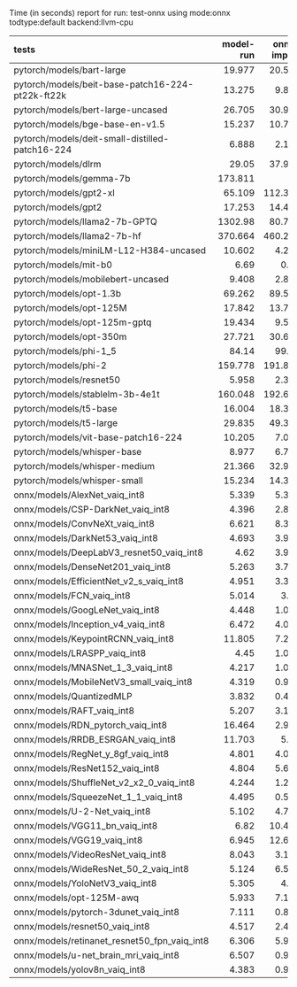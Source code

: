 Time (in seconds) report for run: test-onnx using mode:onnx todtype:default backend:llvm-cpu

| tests                                            |   model-run |   onnx-import |   torch-mlir |   iree-compile |   inference |
|:-------------------------------------------------|------------:|--------------:|-------------:|---------------:|------------:|
| pytorch/models/bart-large                        |      19.977 |        20.579 |            0 |          5.901 |       0     |
| pytorch/models/beit-base-patch16-224-pt22k-ft22k |      13.275 |         9.872 |            0 |          3.626 |       0     |
| pytorch/models/bert-large-uncased                |      26.705 |        30.969 |            0 |          8.391 |       0     |
| pytorch/models/bge-base-en-v1.5                  |      15.237 |        10.789 |            0 |          3.196 |       0     |
| pytorch/models/deit-small-distilled-patch16-224  |       6.888 |         2.191 |            0 |          4.761 |       0.471 |
| pytorch/models/dlrm                              |      29.05  |        37.928 |            0 |         13.809 |       0     |
| pytorch/models/gemma-7b                          |     173.811 |         0     |            0 |          0     |       0     |
| pytorch/models/gpt2-xl                           |      65.109 |       112.319 |            0 |         40.544 |       0     |
| pytorch/models/gpt2                              |      17.253 |        14.425 |            0 |          3.89  |       0     |
| pytorch/models/llama2-7b-GPTQ                    |    1302.98  |        80.761 |            0 |         62.33  |      15.889 |
| pytorch/models/llama2-7b-hf                      |     370.664 |       460.234 |            0 |        367.745 |      27.436 |
| pytorch/models/miniLM-L12-H384-uncased           |      10.602 |         4.214 |            0 |          1.298 |       0     |
| pytorch/models/mit-b0                            |       6.69  |         0.81  |            0 |          6.328 |       0.478 |
| pytorch/models/mobilebert-uncased                |       9.408 |         2.811 |            0 |         12.316 |       0.309 |
| pytorch/models/opt-1.3b                          |      69.262 |        89.593 |            0 |         34.851 |       0     |
| pytorch/models/opt-125M                          |      17.842 |        13.709 |            0 |          3.861 |       0     |
| pytorch/models/opt-125m-gptq                     |      19.434 |         9.505 |            0 |          2.527 |       0     |
| pytorch/models/opt-350m                          |      27.721 |        30.682 |            0 |          7.942 |       0     |
| pytorch/models/phi-1_5                           |      84.14  |        99.09  |            0 |         78.38  |      22.23  |
| pytorch/models/phi-2                             |     159.778 |       191.835 |            0 |        149.924 |      25.526 |
| pytorch/models/resnet50                          |       5.958 |         2.348 |            0 |          4.527 |       0.427 |
| pytorch/models/stablelm-3b-4e1t                  |     160.048 |       192.693 |            0 |        150.843 |      20.229 |
| pytorch/models/t5-base                           |      16.004 |        18.382 |            0 |         16.646 |      21.248 |
| pytorch/models/t5-large                          |      29.835 |        49.354 |            0 |         47.852 |      44.632 |
| pytorch/models/vit-base-patch16-224              |      10.205 |         7.074 |            0 |          7.762 |       1.484 |
| pytorch/models/whisper-base                      |       8.977 |         6.784 |            0 |          5.967 |      16.97  |
| pytorch/models/whisper-medium                    |      21.366 |        32.913 |            0 |         24.529 |      25.706 |
| pytorch/models/whisper-small                     |      15.234 |        14.385 |            0 |         11.499 |      23.075 |
| onnx/models/AlexNet_vaiq_int8                    |       5.339 |         5.324 |            0 |          4.684 |       0.179 |
| onnx/models/CSP-DarkNet_vaiq_int8                |       4.396 |         2.847 |            0 |         11.805 |       0.524 |
| onnx/models/ConvNeXt_vaiq_int8                   |       6.621 |         8.362 |            0 |         13.296 |       0     |
| onnx/models/DarkNet53_vaiq_int8                  |       4.693 |         3.982 |            0 |         10.038 |       0.861 |
| onnx/models/DeepLabV3_resnet50_vaiq_int8         |       4.62  |         3.942 |            0 |          8.562 |       0     |
| onnx/models/DenseNet201_vaiq_int8                |       5.263 |         3.742 |            0 |         34.106 |       0.42  |
| onnx/models/EfficientNet_v2_s_vaiq_int8          |       4.951 |         3.305 |            0 |         25.341 |       0.385 |
| onnx/models/FCN_vaiq_int8                        |       5.014 |         3.52  |            0 |          9.611 |       3.612 |
| onnx/models/GoogLeNet_vaiq_int8                  |       4.448 |         1.052 |            0 |         12.869 |       0.183 |
| onnx/models/Inception_v4_vaiq_int8               |       6.472 |         4.052 |            0 |         19.733 |      15.034 |
| onnx/models/KeypointRCNN_vaiq_int8               |      11.805 |         7.235 |            0 |          1.578 |       0     |
| onnx/models/LRASPP_vaiq_int8                     |       4.45  |         1.085 |            0 |         13.634 |      11.189 |
| onnx/models/MNASNet_1_3_vaiq_int8                |       4.217 |         1.022 |            0 |          9.57  |       0.122 |
| onnx/models/MobileNetV3_small_vaiq_int8          |       4.319 |         0.963 |            0 |         11.234 |       0.076 |
| onnx/models/QuantizedMLP                         |       3.832 |         0.412 |            0 |          0.809 |       0.06  |
| onnx/models/RAFT_vaiq_int8                       |       5.207 |         3.174 |            0 |         19.694 |       0     |
| onnx/models/RDN_pytorch_vaiq_int8                |      16.464 |         2.957 |            0 |         14.046 |     147.879 |
| onnx/models/RRDB_ESRGAN_vaiq_int8                |      11.703 |         5.02  |            0 |         43.752 |     103.792 |
| onnx/models/RegNet_y_8gf_vaiq_int8               |       4.801 |         4.028 |            0 |         13.176 |       0.703 |
| onnx/models/ResNet152_vaiq_int8                  |       4.804 |         5.617 |            0 |         19.32  |       1.103 |
| onnx/models/ShuffleNet_v2_x2_0_vaiq_int8         |       4.244 |         1.253 |            0 |          8.259 |       0.133 |
| onnx/models/SqueezeNet_1_1_vaiq_int8             |       4.495 |         0.588 |            0 |          5.714 |       0.104 |
| onnx/models/U-2-Net_vaiq_int8                    |       5.102 |         4.746 |            0 |         17.382 |       0     |
| onnx/models/VGG11_bn_vaiq_int8                   |       6.82  |        10.466 |            0 |          7.454 |       0.976 |
| onnx/models/VGG19_vaiq_int8                      |       6.945 |        12.688 |            0 |          8.668 |       1.996 |
| onnx/models/VideoResNet_vaiq_int8                |       8.043 |         3.119 |            0 |          5.369 |      82.85  |
| onnx/models/WideResNet_50_2_vaiq_int8            |       5.124 |         6.568 |            0 |         10.539 |       1.314 |
| onnx/models/YoloNetV3_vaiq_int8                  |       5.305 |         4.89  |            0 |         10.303 |      11.723 |
| onnx/models/opt-125M-awq                         |       5.933 |         7.182 |            0 |          7.744 |       0     |
| onnx/models/pytorch-3dunet_vaiq_int8             |       7.111 |         0.817 |            0 |          5.14  |      27.002 |
| onnx/models/resnet50_vaiq_int8                   |       4.517 |         2.439 |            0 |          9.031 |       0.445 |
| onnx/models/retinanet_resnet50_fpn_vaiq_int8     |       6.306 |         5.916 |            0 |          1.327 |       0     |
| onnx/models/u-net_brain_mri_vaiq_int8            |       6.507 |         0.988 |            0 |          5.414 |      30.266 |
| onnx/models/yolov8n_vaiq_int8                    |       4.383 |         0.997 |            0 |         12.558 |       5.204 |
